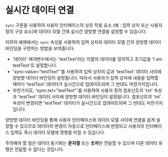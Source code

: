 <template is="exm-article">
<a href="../../publics/examples/sync/demo.html" preview></a>
<a href="../../publics/examples/sync/test-demo.html" main></a>
<a href="../../publics/examples/sync/custom-input.html"></a>
</template>

# 실시간 데이터 연결

`sync` 구문을 사용하여 사용자 인터페이스의 상호 작용 요소 (예 : 입력 상자 또는 사용자 정의 구성 요소)와 데이터 모델 간에 실시간 양방향 연결을 설정할 수 있습니다.

이하의 예제에서는 `sync` 속성을 사용하여 입력 상자와 데이터 모델 간의 양방향 데이터 바인딩을 구현하는 방법을 보여줍니다.

- '데이터' 매개변수에서는 'testText'라는 이름의 데이터를 정의하고 초기값을 'I am testText'로 설정합니다.
- 'sync:value="testText"'를 사용하여 입력 상자의 값과 'testText' 데이터 사이에 양방향 데이터 바인딩이 설정됩니다. 따라서 사용자가 입력 상자에 내용을 입력할 때마다 'testText' 데이터가 실시간으로 업데이트되며 그 반대도 마찬가지입니다.
- 마찬가지로, 'sync:txt="testText"'를 사용하여 사용자 정의 컴포넌트의 'txt' 속성과 'testText' 데이터 사이에 양방향 데이터 바인딩이 설정됩니다. 컴포넌트의 'txt' 속성이 변경되면 'testText' 데이터가 실시간으로 업데이트되며 그 반대도 마찬가지입니다.

양방향 데이터 바인딩을 통해 사용자 인터페이스와 데이터 모델 사이에 연결을 쉽게 설정할 수 있으므로 데이터의 변경이 자동으로 인터페이스에 반영되고 사용자의 인터페이스 입력도 즉시 데이터 모델에 영향을 미칠 수 있습니다.

주의해야 할 점은 데이터 동기화는 **문자열** 또는 **숫자**만 전달할 수 있으며 다른 데이터 유형은 전달할 수 없다는 것입니다.
